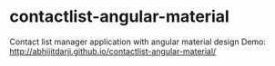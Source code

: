 # contactlist-angular-material
Contact list manager application with angular material design
Demo: http://abhijitdarji.github.io/contactlist-angular-material/
